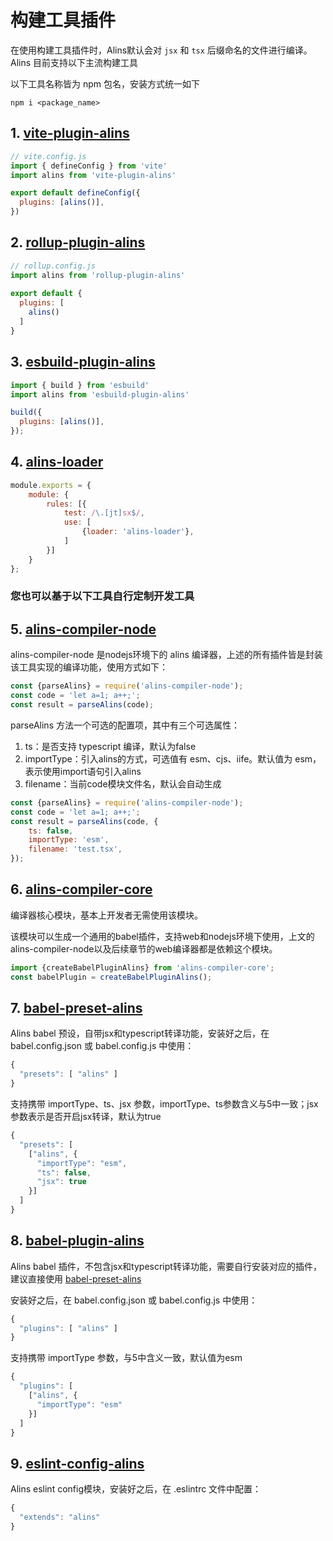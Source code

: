 <!--
 * @Author: chenzhongsheng
 * @Date: 2023-09-17 16:33:22
 * @Description: Coding something
-->
# 构建工具插件

在使用构建工具插件时，Alins默认会对 `jsx` 和 `tsx` 后缀命名的文件进行编译。 Alins 目前支持以下主流构建工具

以下工具名称皆为 npm 包名，安装方式统一如下

```
npm i <package_name>
```

## 1. [vite-plugin-alins](https://www.npmjs.com/package/vite-plugin-alins)

```js
// vite.config.js
import { defineConfig } from 'vite'
import alins from 'vite-plugin-alins'

export default defineConfig({
  plugins: [alins()],
})
```

## 2. [rollup-plugin-alins](https://www.npmjs.com/package/rollup-plugin-alins)

```js
// rollup.config.js
import alins from 'rollup-plugin-alins'
 
export default {
  plugins: [
    alins()
  ]
}
```

## 3. [esbuild-plugin-alins](https://www.npmjs.com/package/esbuild-plugin-alins)

```js
import { build } from 'esbuild'
import alins from 'esbuild-plugin-alins'

build({
  plugins: [alins()],
});
```

## 4. [alins-loader](https://www.npmjs.com/package/alins-loader)

```js
module.exports = {
    module: {
        rules: [{
            test: /\.[jt]sx$/,
            use: [
                {loader: 'alins-loader'},
            ]
        }]
    }
};
```

### 您也可以基于以下工具自行定制开发工具

## 5. [alins-compiler-node](https://www.npmjs.com/package/alins-compiler-node)

alins-compiler-node 是nodejs环境下的 alins 编译器，上述的所有插件皆是封装该工具实现的编译功能，使用方式如下：

```js
const {parseAlins} = require('alins-compiler-node');
const code = 'let a=1; a++;';
const result = parseAlins(code);
```

parseAlins 方法一个可选的配置项，其中有三个可选属性：

1. ts：是否支持 typescript 编译，默认为false
2. importType：引入alins的方式，可选值有 esm、cjs、iife。默认值为 esm，表示使用import语句引入alins
3. filename：当前code模块文件名，默认会自动生成

```js
const {parseAlins} = require('alins-compiler-node');
const code = 'let a=1; a++;';
const result = parseAlins(code, {
    ts: false,
    importType: 'esm',
    filename: 'test.tsx',
});
```

## 6. [alins-compiler-core](https://www.npmjs.com/package/alins-compiler-core)

编译器核心模块，基本上开发者无需使用该模块。

该模块可以生成一个通用的babel插件，支持web和nodejs环境下使用，上文的alins-compiler-node以及后续章节的web编译器都是依赖这个模块。

```js
import {createBabelPluginAlins} from 'alins-compiler-core';
const babelPlugin = createBabelPluginAlins();
```

## 7. [babel-preset-alins](https://www.npmjs.com/package/babel-preset-alins)

Alins babel 预设，自带jsx和typescript转译功能，安装好之后，在 babel.config.json 或 babel.config.js 中使用：

```js
{
  "presets": [ "alins" ]
}
```

支持携带 importType、ts、jsx 参数，importType、ts参数含义与5中一致；jsx参数表示是否开启jsx转译，默认为true

```js
{
  "presets": [
    ["alins", {
      "importType": "esm",
      "ts": false,
      "jsx": true
    }]
  ]
}
```

## 8. [babel-plugin-alins](https://www.npmjs.com/package/babel-plugin-alins)

Alins babel 插件，不包含jsx和typescript转译功能，需要自行安装对应的插件，建议直接使用 [babel-preset-alins](https://www.npmjs.com/package/babel-preset-alins)

安装好之后，在 babel.config.json 或 babel.config.js 中使用：

```js
{
  "plugins": [ "alins" ]
}
```

支持携带 importType 参数，与5中含义一致，默认值为esm

```js
{
  "plugins": [
    ["alins", {
      "importType": "esm"
    }]
  ]
}
```

## 9. [eslint-config-alins](https://www.npmjs.com/package/eslint-config-alins)

Alins eslint config模块，安装好之后，在 .eslintrc 文件中配置：

```js
{
  "extends": "alins"
}
```
